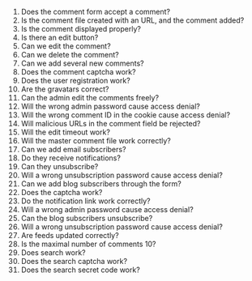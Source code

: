 1. Does the comment form accept a comment?
1. Is the comment file created with an URL, and the comment added?
1. Is the comment displayed properly?
1. Is there an edit button?
1. Can we edit the comment?
1. Can we delete the comment?
1. Can we add several new comments?
1. Does the comment captcha work?
1. Does the user registration work?
1. Are the gravatars correct?
1. Can the admin edit the comments freely?
1. Will the wrong admin password cause access denial?
1. Will the wrong comment ID in the cookie cause access denial?
1. Will malicious URLs in the comment field be rejected?
1. Will the edit timeout work?
1. Will the master comment file work correctly?
1. Can we add email subscribers?
1. Do they receive notifications?
1. Can they unsubscribe?
1. Will a wrong unsubscription password cause access denial?
1. Can we add blog subscribers through the form?
1. Does the captcha work?
1. Do the notification link work correctly?
1. Will a wrong admin password cause access denial?
1. Can the blog subscribers unsubscribe?
1. Will a wrong unsubscription password cause access denial?
1. Are feeds updated correctly?
1. Is the maximal number of comments 10?
1. Does search work?
1. Does the search captcha work?
1. Does the search secret code work?

